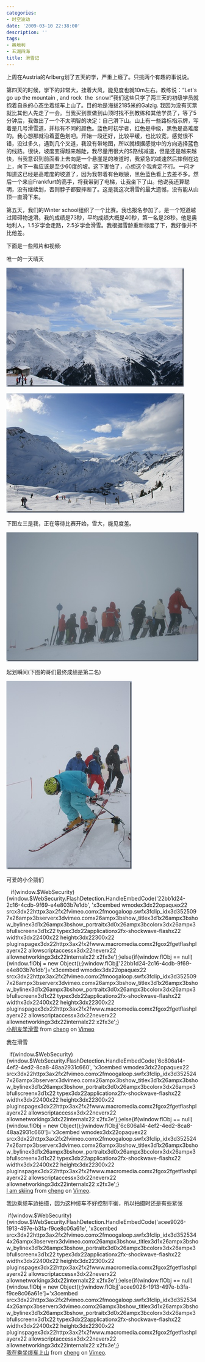 ```yaml
---
categories:
- 时空波动
date: '2009-03-10 22:38:00'
description: ''
tags:
- 奥地利
- 五湖四海
title: 滑雪记
---
```

上周在Austria的Arlberg划了五天的学，严重上瘾了。只挑两个有趣的事说说。 

第四天的时候，学下的非常大，挂着大风，能见度也就10m左右。教练说：“Let's go up the mountain , and rock  the  snow!”我们这些只学了两三天的初级学员就抱着自杀的心态坐着缆车上山了。目的地是海拔2185米的Galzig. 我因为没有买票就比其他人先走了一会。当我买到票做到山顶时找不到教练和其他学员了，等了5分钟后，我做出了一个不太明智的决定：自己滑下山。山上有一些路标指示牌，写着是几号滑雪道，并标有不同的颜色。蓝色时初学者，红色是中级，黑色是高难度的。我心想那就沿着蓝色划吧。开始一段还好，比较平缓，也比较宽，感觉很不错，没过多久，遇到几个叉道，我没有带地图，所以就根据感觉中的方向选择蓝色的线路。很快，坡度变得越来越陡，我尽量用很大的S路线减速，但是还是越来越快，当我意识到前面看上去向是一个悬崖是的坡道时，我紧急的减速然后摔倒在边上，向下一看应该是至少60度的坡。这下害怕了，心想这个我肯定不行。一问才知道这已经是高难度的坡道了，因为我带着有色眼镜，黑色蓝色看上去差不多。然后一个来自Frankfurt的高手，将我带到了电梯，让我坐下了山。他说我还算聪明，没有继续划，否则脖子都要摔断了。这是我这次滑雪的最大遗憾，没有能从山顶一直滑下来。 

第五天，我们的Winter school组织了一个比赛。我也报名参加了。是一个短道越过障碍物速滑。我的成绩是73秒，平均成绩大概是40秒，第一名是28秒。他是奥地利人，1\.5岁学会走路，2\.5岁学会滑雪。我根据雪龄重新标度了下，我好像并不比他差。 

下面是一些照片和视频: 

唯一的一天晴天 

[![Bild 262](/assets/spacetimewave/2014/01/ba1nx2uqht.jpg "Bild 262")](https://fuj2ya.bay.livefilestore.com/y1mntdwfEnshJ8vSfxQ77MmjpKtdE61bEsDaVlFPADaJNcGnhb5fmgtVRpgUbno4hqvLyZSYTWByMxLJZr2xjmVcnk3UQiJvvEE4vFH3dI9VB6GJwHx1lhE7hB--bS1VIv7Eyt45ukS33c/Bild%20262%5B3%5D.jpg) 

[![Bild 288](/assets/spacetimewave/2014/01/etmafovto9.jpg "Bild 288")](https://fuj2ya.bay.livefilestore.com/y1mKNEZw4E0t0d9iVPVhrYOU-6aIyVAYoSvx-hsHVcd1mE1q4JZa_0MQKpuzmIWFcw9tncnaf3HJhwHzEgPUtLqA7ibbeY2fnDPDZ-VnoOGpIkhdSTr1Hbm4TTjxmnRY2IWa-vaE4LQAx8/Bild%20288%5B3%5D.jpg) 

下图左三是我，正在等待比赛开始，雪大，能见度差。 

[![Bild 438](/assets/spacetimewave/2014/01/o4we5q668u.jpg "Bild 438")](https://fuj2ya.bay.livefilestore.com/y1mKDikk7dMKMP_Dw71-G0flYczjrNSxHwORprJZY5vm6PVZ72QuzWxkKwsVFFExLT9RVbTCpfZZuwqeG0qXldxDkhGCB7c6qkRsfQwXJdImy0GxZJYWNL7qzPXwPy2f82uT7LQwgZLSTw/Bild%20438%5B7%5D.jpg) 

起划瞬间(下图的哥们最终成绩是第二名) 

[![Bild 416](/assets/spacetimewave/2014/01/uev30i3xaj.jpg "Bild 416")](https://fuj2ya.bay.livefilestore.com/y1mmY0WNJt01iTiDitKop77VLhItTFRaM_ufTY2ECzzWr2fXvkt3JpRNRuWbEpPsTX_NnYUQXzBIsHu1j9fznoc27iWkFwNIBhAOvq1ZBVtADwfa0dnie8EAsU-4ZwdH8kaxlTqUf3xo-I/Bild%20416%5B10%5D.jpg) 

可爱的小企鹅们

   if(window.$WebSecurity){window.$WebSecurity.FlashDetection.HandleEmbedCode('22bb1d24\-2c16\-4cdb\-9f69\-e4e803b7e1db', 'x3cembed wmodex3dx22opaquex22 srcx3dx22httpx3ax2fx2fvimeo.comx2fmoogaloop.swfx3fclip\_idx3d3525097x26ampx3bserverx3dvimeo.comx26ampx3bshow\_titlex3d1x26ampx3bshow\_bylinex3d1x26ampx3bshow\_portraitx3d0x26ampx3bcolorx3dx26ampx3bfullscreenx3d1x22 typex3dx22applicationx2fx\-shockwave\-flashx22 widthx3dx22400x22 heightx3dx22300x22 pluginspagex3dx22httpx3ax2fx2fwww.macromedia.comx2fgox2fgetflashplayerx22 allowscriptaccessx3dx22neverx22 allownetworkingx3dx22internalx22 x2fx3e');}else{if(window.flObj \=\= null){window.flObj \= new Object();}window.flObj\['22bb1d24\-2c16\-4cdb\-9f69\-e4e803b7e1db']\='x3cembed wmodex3dx22opaquex22 srcx3dx22httpx3ax2fx2fvimeo.comx2fmoogaloop.swfx3fclip\_idx3d3525097x26ampx3bserverx3dvimeo.comx26ampx3bshow\_titlex3d1x26ampx3bshow\_bylinex3d1x26ampx3bshow\_portraitx3d0x26ampx3bcolorx3dx26ampx3bfullscreenx3d1x22 typex3dx22applicationx2fx\-shockwave\-flashx22 widthx3dx22400x22 heightx3dx22300x22 pluginspagex3dx22httpx3ax2fx2fwww.macromedia.comx2fgox2fgetflashplayerx22 allowscriptaccessx3dx22neverx22 allownetworkingx3dx22internalx22 x2fx3e';}  
[小朋友学滑雪](http://vimeo.com/3525097) from [cheng](http://vimeo.com/user1404353) on [Vimeo](http://vimeo.com)   


我在滑雪

  if(window.$WebSecurity){window.$WebSecurity.FlashDetection.HandleEmbedCode('6c806a14\-4ef2\-4ed2\-8ca8\-48aa2931c660', 'x3cembed wmodex3dx22opaquex22 srcx3dx22httpx3ax2fx2fvimeo.comx2fmoogaloop.swfx3fclip\_idx3d3525247x26ampx3bserverx3dvimeo.comx26ampx3bshow\_titlex3d1x26ampx3bshow\_bylinex3d1x26ampx3bshow\_portraitx3d0x26ampx3bcolorx3dx26ampx3bfullscreenx3d1x22 typex3dx22applicationx2fx\-shockwave\-flashx22 widthx3dx22400x22 heightx3dx22300x22 pluginspagex3dx22httpx3ax2fx2fwww.macromedia.comx2fgox2fgetflashplayerx22 allowscriptaccessx3dx22neverx22 allownetworkingx3dx22internalx22 x2fx3e');}else{if(window.flObj \=\= null){window.flObj \= new Object();}window.flObj\['6c806a14\-4ef2\-4ed2\-8ca8\-48aa2931c660']\='x3cembed wmodex3dx22opaquex22 srcx3dx22httpx3ax2fx2fvimeo.comx2fmoogaloop.swfx3fclip\_idx3d3525247x26ampx3bserverx3dvimeo.comx26ampx3bshow\_titlex3d1x26ampx3bshow\_bylinex3d1x26ampx3bshow\_portraitx3d0x26ampx3bcolorx3dx26ampx3bfullscreenx3d1x22 typex3dx22applicationx2fx\-shockwave\-flashx22 widthx3dx22400x22 heightx3dx22300x22 pluginspagex3dx22httpx3ax2fx2fwww.macromedia.comx2fgox2fgetflashplayerx22 allowscriptaccessx3dx22neverx22 allownetworkingx3dx22internalx22 x2fx3e';}  
[I am skiing](http://vimeo.com/3525247) from [cheng](http://vimeo.com/user1404353) on [Vimeo](http://vimeo.com).

我边乘缆车边拍摄，因为这种缆车不好控制平衡，所以拍摄时还是有些紧张

 if(window.$WebSecurity){window.$WebSecurity.FlashDetection.HandleEmbedCode('acee9026\-1913\-497e\-b3fa\-f9ce8c06a61e', 'x3cembed srcx3dx22httpx3ax2fx2fvimeo.comx2fmoogaloop.swfx3fclip\_idx3d3525344x26ampx3bserverx3dvimeo.comx26ampx3bshow\_titlex3d1x26ampx3bshow\_bylinex3d1x26ampx3bshow\_portraitx3d0x26ampx3bcolorx3dx26ampx3bfullscreenx3d1x22 typex3dx22applicationx2fx\-shockwave\-flashx22 widthx3dx22400x22 heightx3dx22300x22 pluginspagex3dx22httpx3ax2fx2fwww.macromedia.comx2fgox2fgetflashplayerx22 allowscriptaccessx3dx22neverx22 allownetworkingx3dx22internalx22 x2fx3e');}else{if(window.flObj \=\= null){window.flObj \= new Object();}window.flObj\['acee9026\-1913\-497e\-b3fa\-f9ce8c06a61e']\='x3cembed srcx3dx22httpx3ax2fx2fvimeo.comx2fmoogaloop.swfx3fclip\_idx3d3525344x26ampx3bserverx3dvimeo.comx26ampx3bshow\_titlex3d1x26ampx3bshow\_bylinex3d1x26ampx3bshow\_portraitx3d0x26ampx3bcolorx3dx26ampx3bfullscreenx3d1x22 typex3dx22applicationx2fx\-shockwave\-flashx22 widthx3dx22400x22 heightx3dx22300x22 pluginspagex3dx22httpx3ax2fx2fwww.macromedia.comx2fgox2fgetflashplayerx22 allowscriptaccessx3dx22neverx22 allownetworkingx3dx22internalx22 x2fx3e';}  
[我在乘坐缆车上山](http://vimeo.com/3525344) from [cheng](http://vimeo.com/user1404353) on [Vimeo](http://vimeo.com).

